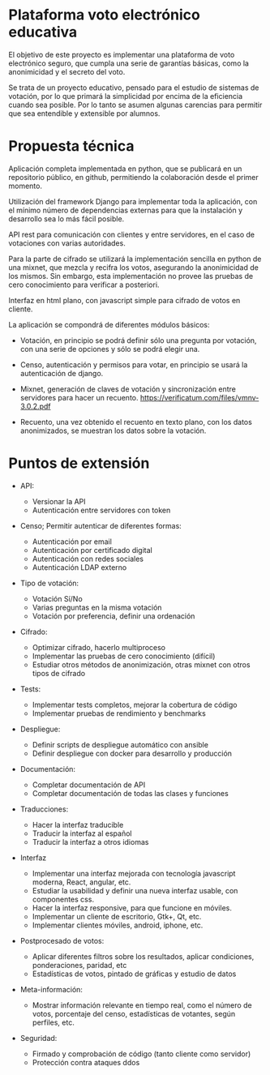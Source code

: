 Plataforma voto electrónico educativa
=====================================

El objetivo de este proyecto es implementar una plataforma de voto
electrónico seguro, que cumpla una serie de garantías básicas, como la
anonimicidad y el secreto del voto.

Se trata de un proyecto educativo, pensado para el estudio de sistemas de
votación, por lo que primará la simplicidad por encima de la eficiencia
cuando sea posible. Por lo tanto se asumen algunas carencias para permitir
que sea entendible y extensible por alumnos.

Propuesta técnica
=================

Aplicación completa implementada en python, que se publicará en un
repositorio público, en github, permitiendo la colaboración desde el
primer momento.

Utilización del framework Django para implementar toda la aplicación, con
el mínimo número de dependencias externas para que la instalación y
desarrollo sea lo más fácil posible.

API rest para comunicación con clientes y entre servidores, en el caso de
votaciones con varias autoridades.

Para la parte de cifrado se utilizará la implementación sencilla en python
de una mixnet, que mezcla y recifra los votos, asegurando la anonimicidad
de los mismos. Sin embargo, esta implementación no provee las pruebas de
cero conocimiento para verificar a posteriori.

Interfaz en html plano, con javascript simple para cifrado de votos en
cliente.

La aplicación se compondrá de diferentes módulos básicos:

 * Votación, en principio se podrá definir sólo una pregunta por votación,
   con una serie de opciones y sólo se podrá elegir una.

 * Censo, autenticación y permisos para votar, en principio se usará la
   autenticación de django.

 * Mixnet, generación de claves de votación y sincronización entre
   servidores para hacer un recuento. https://verificatum.com/files/vmnv-3.0.2.pdf

 * Recuento, una vez obtenido el recuento en texto plano, con los datos
   anonimizados, se muestran los datos sobre la votación.

Puntos de extensión
===================

 * API:
    * Versionar la API
    * Autenticación entre servidores con token

 * Censo; Permitir autenticar de diferentes formas:
    * Autenticación por email
    * Autenticación por certificado digital
    * Autenticación con redes sociales
    * Autenticación LDAP externo

 * Tipo de votación:
    * Votación Sí/No
    * Varias preguntas en la misma votación
    * Votación por preferencia, definir una ordenación

 * Cifrado:
    * Optimizar cifrado, hacerlo multiproceso
    * Implementar las pruebas de cero conocimiento (difícil)
    * Estudiar otros métodos de anonimización, otras mixnet con otros tipos
      de cifrado

 * Tests:
    * Implementar tests completos, mejorar la cobertura de código
    * Implementar pruebas de rendimiento y benchmarks

 * Despliegue:
    * Definir scripts de despliegue automático con ansible
    * Definir despliegue con docker para desarrollo y producción

 * Documentación:
    * Completar documentación de API
    * Completar documentación de todas las clases y funciones

 * Traducciones:
    * Hacer la interfaz traducible
    * Traducir la interfaz al español
    * Traducir la interfaz a otros idiomas

 * Interfaz
    * Implementar una interfaz mejorada con tecnología javascript moderna,
      React, angular, etc.
    * Estudiar la usabilidad y definir una nueva interfaz usable, con
      componentes css.
    * Hacer la interfaz responsive, para que funcione en móviles.
    * Implementar un cliente de escritorio, Gtk+, Qt, etc.
    * Implementar clientes móviles, android, iphone, etc.

 * Postprocesado de votos:
    * Aplicar diferentes filtros sobre los resultados, aplicar condiciones,
      ponderaciones, paridad, etc
    * Estadísticas de votos, pintado de gráficas y estudio de datos

 * Meta-información:
    * Mostrar información relevante en tiempo real, como el número de
      votos, porcentaje del censo, estadísticas de votantes, según
      perfiles, etc.

 * Seguridad:
    * Firmado y comprobación de código (tanto cliente como servidor)
    * Protección contra ataques ddos
